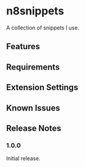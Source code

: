 # n8snippets

A collection of snippets I use.

## Features

## Requirements

## Extension Settings

## Known Issues

## Release Notes

### 1.0.0

Initial release.
